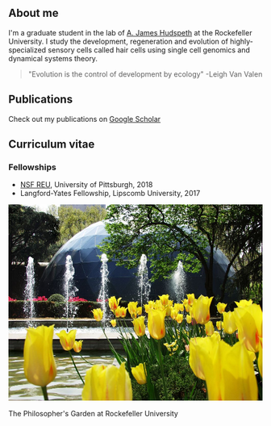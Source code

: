 ## About me

I'm a graduate student in the lab of [A. James Hudspeth](https://www.rockefeller.edu/our-scientists/heads-of-laboratories/1186-a-james-hudspeth/) at the Rockefeller University. I study the development, regeneration and evolution of highly-specialized sensory cells called hair cells using single cell genomics and dynamical systems theory. 

> "Evolution is the control of development by ecology" -Leigh Van Valen

## Publications

Check out my publications on [Google Scholar](https://scholar.google.com/citations?user=OrpTjvIAAAAJ&hl=en)

## Curriculum vitae

### Fellowships

- [NSF REU](https://www.tecbioreu.pitt.edu), University of Pittsburgh, 2018
- Langford-Yates Fellowship, Lipscomb University, 2017

![Philosophers Garden](/images/philosophersGarden.jpg)

The Philosopher's Garden at Rockefeller University
